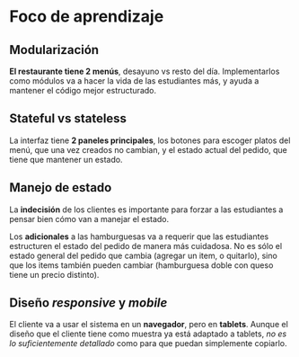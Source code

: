 # Foco de aprendizaje

## Modularización
**El restaurante tiene 2 menús**, desayuno vs resto del día. Implementarlos como
módulos va a hacer la vida de las estudiantes más, y ayuda a mantener el código
mejor estructurado.

## Stateful vs stateless
La interfaz tiene **2 paneles principales**, los botones para escoger platos del
menú, que una vez creados no cambian, y el estado actual del pedido, que tiene
que mantener un estado.

## Manejo de estado
La **indecisión** de los clientes es importante para forzar a las estudiantes a
pensar bien cómo van a manejar el estado.

Los **adicionales** a las hamburguesas va a requerir que las estudiantes
estructuren el estado del pedido de manera más cuidadosa. No es sólo el estado
general del pedido que cambia (agregar un item, o quitarlo), sino que los items
también pueden cambiar (hamburguesa doble con queso tiene un precio distinto).

## Diseño *responsive* y *mobile*
El cliente va a usar el sistema en un **navegador**, pero en **tablets**. Aunque
el diseño que el cliente tiene como muestra ya está adaptado a tablets, _no es
lo suficientemente detallado_ como para que puedan simplemente copiarlo.
